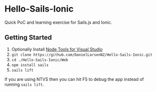 Hello-Sails-Ionic
=================

Quick PoC and learning exercise for Sails.js and Ionic.

## Getting Started

1. Optionally Install [Node Tools for Visual Studio](http://nodejstools.codeplex.com/)
1. `git clone https://github.com/DanielLarsenNZ/Hello-Sails-Ionic.git`
1. `cd ./Hello-Sails-Ionic/Web`
1. `npm install sails`
1. `sails lift`

If you are using NTVS then you can hit F5 to debug the app instead of running `sails lift`.
